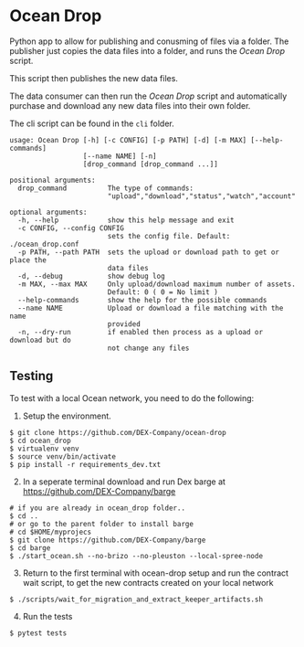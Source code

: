 # Ocean Drop

Python app to allow for publishing and conusming of files via a folder.
The publisher just copies the data files into a folder, and runs the
*Ocean Drop* script.

This script then publishes the new data files.

The data consumer can then run the *Ocean Drop* script and automatically
purchase and download any new data files into their own folder.

The cli script can be found in the `cli` folder.


```
usage: Ocean Drop [-h] [-c CONFIG] [-p PATH] [-d] [-m MAX] [--help-commands]
                  [--name NAME] [-n]
                  [drop_command [drop_command ...]]

positional arguments:
  drop_command          The type of commands:
                        "upload","download","status","watch","account"

optional arguments:
  -h, --help            show this help message and exit
  -c CONFIG, --config CONFIG
                        sets the config file. Default: ./ocean_drop.conf
  -p PATH, --path PATH  sets the upload or download path to get or place the
                        data files
  -d, --debug           show debug log
  -m MAX, --max MAX     Only upload/download maximum number of assets.
                        Default: 0 ( 0 = No limit )
  --help-commands       show the help for the possible commands
  --name NAME           Upload or download a file matching with the name
                        provided
  -n, --dry-run         if enabled then process as a upload or download but do
                        not change any files
```

## Testing

To test with a local Ocean network, you need to do the following:

1. Setup the environment.
```
$ git clone https://github.com/DEX-Company/ocean-drop
$ cd ocean_drop
$ virtualenv venv
$ source venv/bin/activate
$ pip install -r requirements_dev.txt
```

2. In a seperate terminal download and run Dex barge at https://github.com/DEX-Company/barge

```
# if you are already in ocean_drop folder..
$ cd ..
# or go to the parent folder to install barge
# cd $HOME/myprojecs
$ git clone https://github.com/DEX-Company/barge
$ cd barge
$ ./start_ocean.sh --no-brizo --no-pleuston --local-spree-node
```

3. Return to the first terminal with ocean-drop setup and run the contract wait script, to get the new contracts created on your local network
```
$ ./scripts/wait_for_migration_and_extract_keeper_artifacts.sh
```

4. Run the tests
```
$ pytest tests
```
